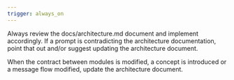 ```yaml
---
trigger: always_on
---
```


Always review the docs/architecture.md document and implement accordingly. If a prompt is contradicting the architecture documentation, point that out and/or suggest updating the architecture document.

When the contract between modules is modified, a concept is introduced or a message flow modified, update the architecture document.